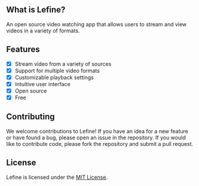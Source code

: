 ## What is Lefine?
An open source video watching app that allows users to stream and view videos in a variety of formats.

## Features
- [x] Stream video from a variety of sources
- [x] Support for multiple video formats
- [x] Customizable playback settings
- [x] Intuitive user interface
- [x] Open source
- [x] Free

## Contributing

We welcome contributions to Lefine! If you have an idea for a new feature or have found a bug, please open an issue in the repository. If you would like to contribute code, please fork the repository and submit a pull request.

## License
Lefine is licensed under the <a href="https://github.com/Lefineco/Web/blob/main/LICENCE.md">MIT License</a>.

